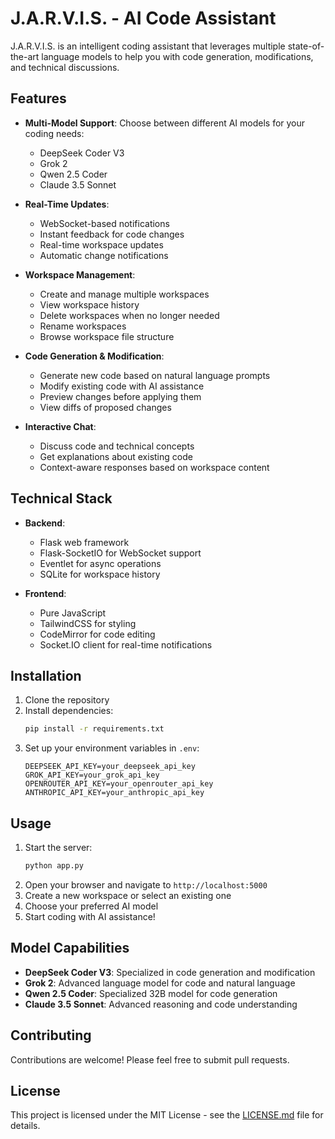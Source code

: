 # J.A.R.V.I.S. - AI Code Assistant

J.A.R.V.I.S. is an intelligent coding assistant that leverages multiple state-of-the-art language models to help you with code generation, modifications, and technical discussions.

## Features

- **Multi-Model Support**: Choose between different AI models for your coding needs:
  - DeepSeek Coder V3
  - Grok 2
  - Qwen 2.5 Coder
  - Claude 3.5 Sonnet

- **Real-Time Updates**:
  - WebSocket-based notifications
  - Instant feedback for code changes
  - Real-time workspace updates
  - Automatic change notifications

- **Workspace Management**:
  - Create and manage multiple workspaces
  - View workspace history
  - Delete workspaces when no longer needed
  - Rename workspaces
  - Browse workspace file structure

- **Code Generation & Modification**:
  - Generate new code based on natural language prompts
  - Modify existing code with AI assistance
  - Preview changes before applying them
  - View diffs of proposed changes

- **Interactive Chat**:
  - Discuss code and technical concepts
  - Get explanations about existing code
  - Context-aware responses based on workspace content

## Technical Stack

- **Backend**:
  - Flask web framework
  - Flask-SocketIO for WebSocket support
  - Eventlet for async operations
  - SQLite for workspace history

- **Frontend**:
  - Pure JavaScript
  - TailwindCSS for styling
  - CodeMirror for code editing
  - Socket.IO client for real-time notifications

## Installation

1. Clone the repository
2. Install dependencies:
   ```bash
   pip install -r requirements.txt
   ```
3. Set up your environment variables in `.env`:
   ```
   DEEPSEEK_API_KEY=your_deepseek_api_key
   GROK_API_KEY=your_grok_api_key
   OPENROUTER_API_KEY=your_openrouter_api_key
   ANTHROPIC_API_KEY=your_anthropic_api_key
   ```

## Usage

1. Start the server:
   ```bash
   python app.py
   ```
2. Open your browser and navigate to `http://localhost:5000`
3. Create a new workspace or select an existing one
4. Choose your preferred AI model
5. Start coding with AI assistance!

## Model Capabilities

- **DeepSeek Coder V3**: Specialized in code generation and modification
- **Grok 2**: Advanced language model for code and natural language
- **Qwen 2.5 Coder**: Specialized 32B model for code generation
- **Claude 3.5 Sonnet**: Advanced reasoning and code understanding

## Contributing

Contributions are welcome! Please feel free to submit pull requests.

## License

This project is licensed under the MIT License - see the [LICENSE.md](LICENSE.md) file for details.